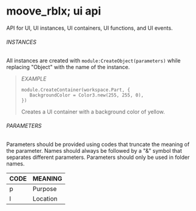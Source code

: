 # moove_rblx; ui api 
API for UI, UI instances, UI containers, UI functions, and UI events.

###### INSTANCES
All instances are created with `module:CreateObject(parameters)` while replacing "Object" with the name of the instance.

> *EXAMPLE*  
> ```
> module.CreateContainer(workspace.Part, {  
>    BackgroundColor = Color3.new(255, 255, 0),  
> })  
> ```
> Creates a UI container with a background color of yellow.




###### PARAMETERS
Parameters should be provided using codes that truncate the meaning of the parameter. Names should always be followed by a "&" symbol that separates different parameters. Parameters should only be used in folder names.

|CODE|MEANING|
|-|-|
|p|Purpose|
|l|Location|
